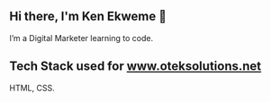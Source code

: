 ## Hi there, I'm Ken Ekweme 👋

I’m a Digital Marketer learning to code.

Tech Stack used for <a href="https://www.oteksolutions.net" target="_blank">www.oteksolutions.net<a>
--
HTML, CSS.


<!--
**oteksolutions/oteksolutions** is a ✨ _special_ ✨ repository because its `README.md` (this file) appears on your GitHub profile.

Here are some ideas to get you started:

- 🔭 I’m currently working on ...
- 🌱 I’m currently learning ...
- 👯 I’m looking to collaborate on ...
- 🤔 I’m looking for help with ...
- 💬 Ask me about ...
- 📫 How to reach me: ...
- 😄 Pronouns: ...
- ⚡ Fun fact: ...
-->
